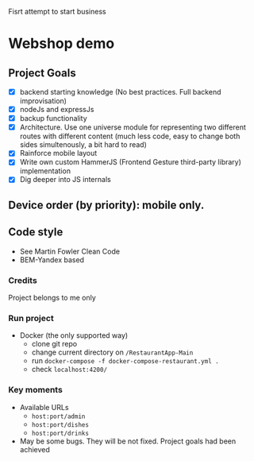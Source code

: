 Fisrt attempt to start business

# Webshop demo
## Project Goals
- [X] backend starting knowledge (No best practices. Full backend improvisation)
- [X] nodeJs and expressJs
- [X] backup functionality
- [X] Architecture. Use one universe module for representing two different routes with different content (much less code, easy to change both sides simultenously, a bit hard to read)
- [X] Rainforce mobile layout
- [X] Write own custom HammerJS (Frontend Gesture third-party library) implementation
- [X] Dig deeper into JS internals

## Device order (by priority): mobile only.

## Code style
- See Martin Fowler Clean Code
- BEM-Yandex based

### Credits
Project belongs to me only

### Run project
- Docker (the only supported way)
    - clone git repo
    - change current directory on ```/RestaurantApp-Main```
    - run ```docker-compose -f docker-compose-restaurant.yml .```
    - check ```localhost:4200/```

### Key moments
- Available URLs
    - ```host:port/admin```
    - ```host:port/dishes```
    - ```host:port/drinks```
- May be some bugs. They will be not fixed. Project goals had been achieved

